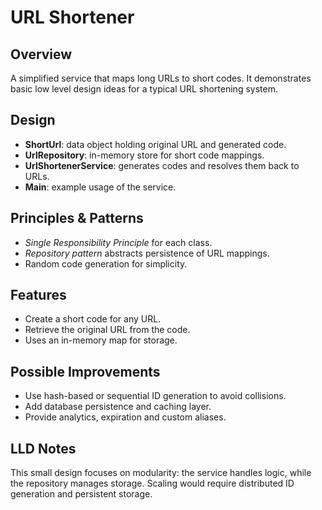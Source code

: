 # URL Shortener

## Overview
A simplified service that maps long URLs to short codes. It demonstrates basic low level design ideas for a typical URL shortening system.

## Design
- **ShortUrl**: data object holding original URL and generated code.
- **UrlRepository**: in-memory store for short code mappings.
- **UrlShortenerService**: generates codes and resolves them back to URLs.
- **Main**: example usage of the service.

## Principles & Patterns
- *Single Responsibility Principle* for each class.
- *Repository pattern* abstracts persistence of URL mappings.
- Random code generation for simplicity.

## Features
- Create a short code for any URL.
- Retrieve the original URL from the code.
- Uses an in-memory map for storage.

## Possible Improvements
- Use hash-based or sequential ID generation to avoid collisions.
- Add database persistence and caching layer.
- Provide analytics, expiration and custom aliases.

## LLD Notes
This small design focuses on modularity: the service handles logic, while the repository manages storage. Scaling would require distributed ID generation and persistent storage.
